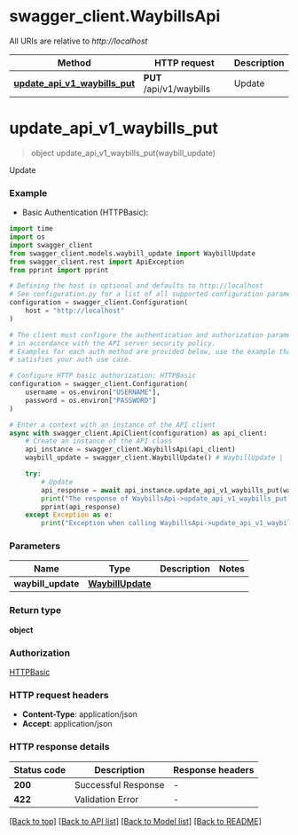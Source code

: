 # swagger_client.WaybillsApi

All URIs are relative to *http://localhost*

Method | HTTP request | Description
------------- | ------------- | -------------
[**update_api_v1_waybills_put**](WaybillsApi.md#update_api_v1_waybills_put) | **PUT** /api/v1/waybills | Update


# **update_api_v1_waybills_put**
> object update_api_v1_waybills_put(waybill_update)

Update

### Example

* Basic Authentication (HTTPBasic):

```python
import time
import os
import swagger_client
from swagger_client.models.waybill_update import WaybillUpdate
from swagger_client.rest import ApiException
from pprint import pprint

# Defining the host is optional and defaults to http://localhost
# See configuration.py for a list of all supported configuration parameters.
configuration = swagger_client.Configuration(
    host = "http://localhost"
)

# The client must configure the authentication and authorization parameters
# in accordance with the API server security policy.
# Examples for each auth method are provided below, use the example that
# satisfies your auth use case.

# Configure HTTP basic authorization: HTTPBasic
configuration = swagger_client.Configuration(
    username = os.environ["USERNAME"],
    password = os.environ["PASSWORD"]
)

# Enter a context with an instance of the API client
async with swagger_client.ApiClient(configuration) as api_client:
    # Create an instance of the API class
    api_instance = swagger_client.WaybillsApi(api_client)
    waybill_update = swagger_client.WaybillUpdate() # WaybillUpdate | 

    try:
        # Update
        api_response = await api_instance.update_api_v1_waybills_put(waybill_update)
        print("The response of WaybillsApi->update_api_v1_waybills_put:\n")
        pprint(api_response)
    except Exception as e:
        print("Exception when calling WaybillsApi->update_api_v1_waybills_put: %s\n" % e)
```



### Parameters


Name | Type | Description  | Notes
------------- | ------------- | ------------- | -------------
 **waybill_update** | [**WaybillUpdate**](WaybillUpdate.md)|  | 

### Return type

**object**

### Authorization

[HTTPBasic](../README.md#HTTPBasic)

### HTTP request headers

 - **Content-Type**: application/json
 - **Accept**: application/json

### HTTP response details

| Status code | Description | Response headers |
|-------------|-------------|------------------|
**200** | Successful Response |  -  |
**422** | Validation Error |  -  |

[[Back to top]](#) [[Back to API list]](../README.md#documentation-for-api-endpoints) [[Back to Model list]](../README.md#documentation-for-models) [[Back to README]](../README.md)
